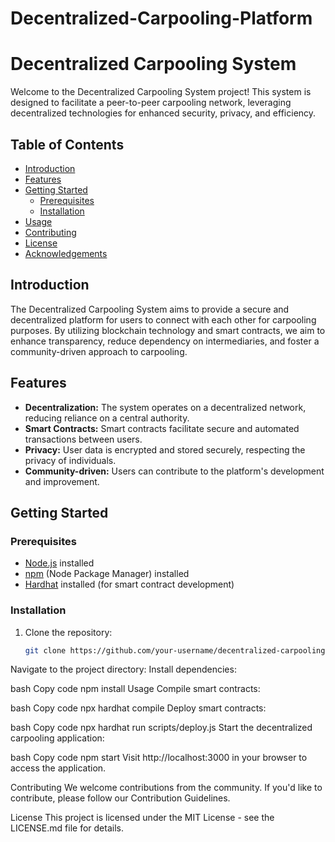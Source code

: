 # Decentralized-Carpooling-Platform
# Decentralized Carpooling System

Welcome to the Decentralized Carpooling System project! This system is designed to facilitate a peer-to-peer carpooling network, leveraging decentralized technologies for enhanced security, privacy, and efficiency.

## Table of Contents
- [Introduction](#introduction)
- [Features](#features)
- [Getting Started](#getting-started)
  - [Prerequisites](#prerequisites)
  - [Installation](#installation)
- [Usage](#usage)
- [Contributing](#contributing)
- [License](#license)
- [Acknowledgements](#acknowledgements)

## Introduction

The Decentralized Carpooling System aims to provide a secure and decentralized platform for users to connect with each other for carpooling purposes. By utilizing blockchain technology and smart contracts, we aim to enhance transparency, reduce dependency on intermediaries, and foster a community-driven approach to carpooling.

## Features

- **Decentralization:** The system operates on a decentralized network, reducing reliance on a central authority.
- **Smart Contracts:** Smart contracts facilitate secure and automated transactions between users.
- **Privacy:** User data is encrypted and stored securely, respecting the privacy of individuals.
- **Community-driven:** Users can contribute to the platform's development and improvement.

## Getting Started

### Prerequisites

- [Node.js](https://nodejs.org/) installed
- [npm](https://www.npmjs.com/) (Node Package Manager) installed
- [Hardhat](https://hardhat.org/) installed (for smart contract development)

### Installation

1. Clone the repository:

   ```bash
   git clone https://github.com/your-username/decentralized-carpooling.git

Navigate to the project directory:
Install dependencies:

bash
Copy code
npm install
Usage
Compile smart contracts:

bash
Copy code
npx hardhat compile
Deploy smart contracts:

bash
Copy code
npx hardhat run scripts/deploy.js
Start the decentralized carpooling application:

bash
Copy code
npm start
Visit http://localhost:3000 in your browser to access the application.

Contributing
We welcome contributions from the community. If you'd like to contribute, please follow our Contribution Guidelines.

License
This project is licensed under the MIT License - see the LICENSE.md file for details.
